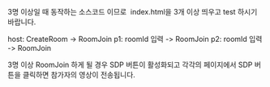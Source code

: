 3명 이상일 때 동작하는 소스코드 이므로 
index.html을 3개 이상 띄우고 test 하시기 바랍니다.

host: CreateRoom -> RoomJoin
p1: roomId 입력 -> RoomJoin
p2: roomId 입력 -> RoomJoin

3명 이상 RoomJoin 하게 될 경우 SDP 버튼이 활성화되고 각각의 페이지에서 SDP 버튼을 클릭하면 참가자의 영상이 전송됩니다.